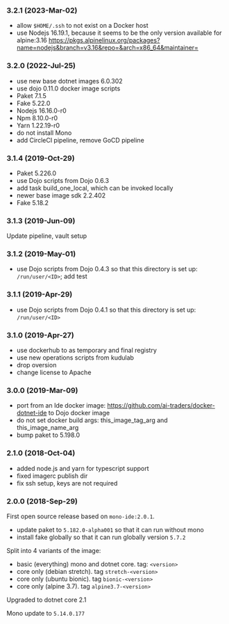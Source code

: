 ### 3.2.1 (2023-Mar-02)

* allow `$HOME/.ssh` to not exist on a Docker host
* use Nodejs 16.19.1, because it seems to be the only version available for alpine:3.16 https://pkgs.alpinelinux.org/packages?name=nodejs&branch=v3.16&repo=&arch=x86_64&maintainer=

### 3.2.0 (2022-Jul-25)

* use new base dotnet images 6.0.302
* use dojo 0.11.0 docker image scripts
* Paket 7.1.5
* Fake 5.22.0
* Nodejs 16.16.0-r0
* Npm 8.10.0-r0
* Yarn 1.22.19-r0
* do not install Mono
* add CircleCI pipeline, remove GoCD pipeline

### 3.1.4 (2019-Oct-29)

* Paket 5.226.0
* use Dojo scripts from Dojo 0.6.3
* add task build_one_local, which can be invoked locally
* newer base image sdk 2.2.402
* Fake 5.18.2

### 3.1.3 (2019-Jun-09)
Update pipeline, vault setup

### 3.1.2 (2019-May-01)

* use Dojo scripts from Dojo 0.4.3 so that this directory is set up: `/run/user/<ID>`;
 add test

### 3.1.1 (2019-Apr-29)

* use Dojo scripts from Dojo 0.4.1 so that this directory is set up: `/run/user/<ID>`

### 3.1.0 (2019-Apr-27)

 * use dockerhub to as temporary and final registry
 * use new operations scripts from kudulab
 * drop oversion
 * change license to Apache

### 3.0.0 (2019-Mar-09)

* port from an Ide docker image: https://github.com/ai-traders/docker-dotnet-ide
 to Dojo docker image
* do not set docker build args: this_image_tag_arg and this_image_name_arg
* bump paket to 5.198.0

### 2.1.0 (2018-Oct-04)

 * added node.js and yarn for typescript support
 * fixed imagerc publish dir
 * fix ssh setup, keys are not required

### 2.0.0 (2018-Sep-29)

First open source release based on `mono-ide:2.0.1`.
 * update paket to `5.182.0-alpha001` so that it can run without mono
 * install fake globally so that it can run globally version `5.7.2`

Split into 4 variants of the image:
* basic (everything) mono and dotnet core. tag: `<version>`
* core only (debian stretch). tag `stretch-<version>`
* core only (ubuntu bionic). tag `bionic-<version>`
* core only (alpine 3.7). tag `alpine3.7-<version>`

Upgraded to dotnet core 2.1

Mono update to `5.14.0.177`
